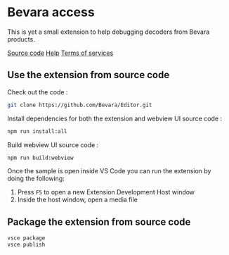 # Bevara access

This is yet a small extension to help debugging decoders from Bevara products.

[Source code](https://github.com/Bevara/Editor) [Help](https://bevara.com/documentation/) [Terms of services](https://bevara.com/terms_of_service/)

## Use the extension from source code

Check out the code :
```bash
git clone https://github.com/Bevara/Editor.git
```

Install dependencies for both the extension and webview UI source code :
```bash
npm run install:all
```

Build webview UI source code :
```bash
npm run build:webview
```

Once the sample is open inside VS Code you can run the extension by doing the following:

1. Press `F5` to open a new Extension Development Host window
2. Inside the host window, open a media file


## Package the extension from source code

```bash
vsce package
vsce publish
```